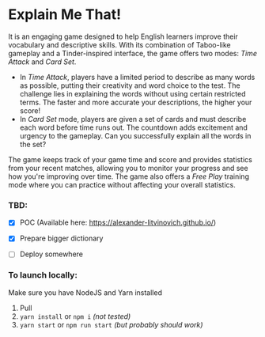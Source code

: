 # Explain Me That!
It is an engaging game designed to help English learners improve their vocabulary and descriptive skills. With its combination of Taboo-like gameplay and a Tinder-inspired interface, the game offers two modes: _Time Attack_ and _Card Set_.

- In _Time Attack_, players have a limited period to describe as many words as possible, putting their creativity and word choice to the test. The challenge lies in explaining the words without using certain restricted terms. The faster and more accurate your descriptions, the higher your score!
- In _Card Set_ mode, players are given a set of cards and must describe each word before time runs out. The countdown adds excitement and urgency to the gameplay. Can you successfully explain all the words in the set?

The game keeps track of your game time and score and provides statistics from your recent matches, allowing you to monitor your progress and see how you're improving over time. The game also offers a _Free Play_ training mode where you can practice without affecting your overall statistics.

### TBD:
- [x] POC (Available here: https://alexander-litvinovich.github.io/)
- [x] Prepare bigger dictionary
- [ ] Deploy somewhere


### To launch locally:
Make sure you have NodeJS and Yarn installed
1. Pull
2. `yarn install` or `npm i` _(not tested)_
3. `yarn start` or `npm run start` _(but probably should work)_
